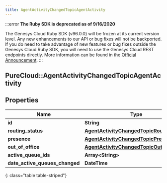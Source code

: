 ```yaml
---
title: AgentActivityChangedTopicAgentActivity
---
```


:::error
**The Ruby SDK is deprecated as of 9/16/2020**

The Genesys Cloud Ruby SDK (v96.0.0) will be frozen at its current version level. Any new enhancements to our API or bug fixes will not be backported. If you do need to take advantage of new features or bug fixes outside the Genesys Cloud Ruby SDK, you will need to use the Genesys Cloud REST endpoints directly. More information can be found in the [Official Announcement](https://developer.mypurecloud.com/forum/t/announcement-genesys-cloud-ruby-sdk-end-of-life/8850).
:::


## PureCloud::AgentActivityChangedTopicAgentActivity

## Properties

|Name | Type | Description | Notes|
|------------ | ------------- | ------------- | -------------|
| **id** | **String** |  | [optional] |
| **routing_status** | [**AgentActivityChangedTopicRoutingStatus**](AgentActivityChangedTopicRoutingStatus.html) |  | [optional] |
| **presence** | [**AgentActivityChangedTopicPresence**](AgentActivityChangedTopicPresence.html) |  | [optional] |
| **out_of_office** | [**AgentActivityChangedTopicOutOfOffice**](AgentActivityChangedTopicOutOfOffice.html) |  | [optional] |
| **active_queue_ids** | **Array&lt;String&gt;** |  | [optional] |
| **date_active_queues_changed** | **DateTime** |  | [optional] |
{: class="table table-striped"}


